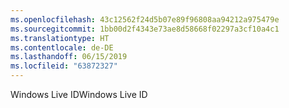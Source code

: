 ```yaml
---
ms.openlocfilehash: 43c12562f24d5b07e89f96808aa94212a975479e
ms.sourcegitcommit: 1bb00d2f4343e73ae8d58668f02297a3cf10a4c1
ms.translationtype: HT
ms.contentlocale: de-DE
ms.lasthandoff: 06/15/2019
ms.locfileid: "63872327"
---
```

<span data-ttu-id="d414d-101">Windows Live ID</span><span class="sxs-lookup"><span data-stu-id="d414d-101">Windows Live ID</span></span>